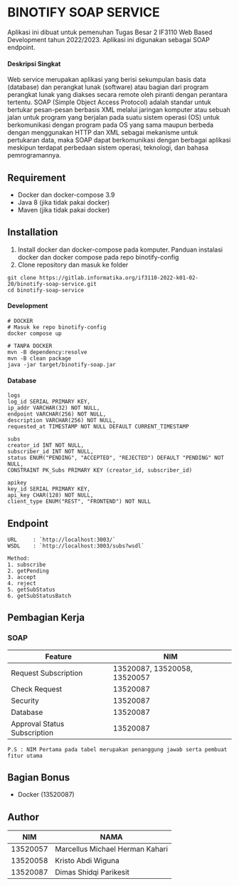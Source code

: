 # BINOTIFY SOAP SERVICE

Aplikasi ini dibuat untuk pemenuhan Tugas Besar 2 IF3110 Web Based Development tahun 2022/2023.
Aplikasi ini digunakan sebagai SOAP endpoint.

#### Deskripsi Singkat
Web service merupakan aplikasi yang berisi sekumpulan basis data (database) dan perangkat lunak (software) atau bagian dari program perangkat lunak yang diakses secara remote oleh piranti dengan perantara tertentu. SOAP (Simple Object Access Protocol) adalah standar untuk bertukar pesan-pesan berbasis XML melalui jaringan komputer atau sebuah jalan untuk program yang berjalan pada suatu sistem operasi (OS) untuk berkomunikasi dengan program pada OS yang sama maupun berbeda dengan menggunakan HTTP dan XML sebagai mekanisme untuk pertukaran data, maka SOAP dapat berkomunikasi dengan berbagai aplikasi meskipun terdapat perbedaan sistem operasi, teknologi, dan bahasa pemrogramannya. 

## Requirement
- Docker dan docker-compose 3.9
- Java 8 (jika tidak pakai docker)
- Maven (jika tidak pakai docker)

## Installation
1. Install docker dan docker-compose pada komputer. Panduan instalasi docker dan docker compose pada repo binotify-config
2. Clone repository dan masuk ke folder
```
git clone https://gitlab.informatika.org/if3110-2022-k01-02-20/binotify-soap-service.git
cd binotify-soap-service
```

#### Development
```
# DOCKER
# Masuk ke repo binotify-config
docker compose up

# TANPA DOCKER
mvn -B dependency:resolve
mvn -B clean package
java -jar target/binotify-soap.jar
```

#### Database
```
logs
log_id SERIAL PRIMARY KEY,
ip_addr VARCHAR(32) NOT NULL,
endpoint VARCHAR(256) NOT NULL,
description VARCHAR(256) NOT NULL,
requested_at TIMESTAMP NOT NULL DEFAULT CURRENT_TIMESTAMP

subs
creator_id INT NOT NULL,
subscriber_id INT NOT NULL,
status ENUM("PENDING", "ACCEPTED", "REJECTED") DEFAULT "PENDING" NOT NULL,
CONSTRAINT PK_Subs PRIMARY KEY (creator_id, subscriber_id)

apikey
key_id SERIAL PRIMARY KEY,
api_key CHAR(128) NOT NULL,
client_type ENUM("REST", "FRONTEND") NOT NULL
```

## Endpoint
```
URL     : `http://localhost:3003/`
WSDL    : `http://localhost:3003/subs?wsdl`

Method:
1. subscribe
2. getPending
3. accept
4. reject
5. getSubStatus
6. getSubStatusBatch
```

## Pembagian Kerja

### SOAP
Feature | NIM
--- | ---
Request Subscription | 13520087, 13520058, 13520057
Check Request | 13520087
Security | 13520087
Database | 13520087
Approval Status Subscription | 13520087
```
P.S : NIM Pertama pada tabel merupakan penanggung jawab serta pembuat fitur utama
```

## Bagian Bonus
- Docker (13520087)

## Author
NIM | NAMA
--- | ---
13520057 | Marcellus Michael Herman Kahari
13520058 | Kristo Abdi Wiguna
13520087 | Dimas Shidqi Parikesit